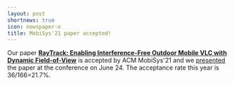 ```yaml
---
layout: post
shortnews: true
icon: newspaper-o
title: MobiSys'21 paper accepted!
---
```


Our paper **[RayTrack: Enabling Interference-Free Outdoor Mobile VLC with Dynamic Field-of-View](https://doi.org/10.1145/3458864.3466867)** is accepted by ACM MobiSys'21 and we [presented](https://youtu.be/4-MUfXj4-Lo) the paper at the conference on June 24. The acceptance rate this year is 36/166=21.7%.
